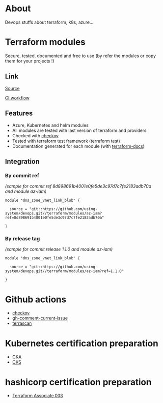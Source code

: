 # About

Devops stuffs about terraform, k8s, azure...

# Terraform modules

Secure, tested, documented and free to use (by refer the modules or copy them for your projects !)

## Link

[Source](https://github.com/using-system/devops/tree/main/terraform/modules)

[CI workflow](https://github.com/using-system/devops/actions/workflows/tf-modules-validation.yml)

## Features

  - Azure, Kubernetes and helm modules
  - All modules are tested with last version of terraform and providers
  - Checked with [checkov](https://www.checkov.io)
  - Tested with terraform test framework (terraform test)
  - Documentation generated for each module (with [terraform-docs](https://terraform-docs.io/))

## Integration

### By commit ref

*(sample for commit ref 8d898691b4001e0fe5de3c97d7c7fe2183adb70a and module az-iam)*

```
module "dns_zone_vnet_link_blob" {

  source = "git::https://github.com/using-system/devops.git//terraform/modules/az-iam?ref=8d898691b4001e0fe5de3c97d7c7fe2183adb70a"

}
```


### By release tag

*(sample for commit release 1.1.0 and module az-iam)*

```
module "dns_zone_vnet_link_blob" {

  source = "git::https://github.com/using-system/devops.git//terraform/modules/az-iam?ref=1.1.0"

}
```

# Github actions

 - [checkov](https://github.com/using-system/devops/tree/main/github/actions/checkov)
 - [gh-comment-current-issue](https://github.com/using-system/devops/tree/main/github/actions/gh-comment-current-issue)
 - [terrascan](https://github.com/using-system/devops/tree/main/github/actions/terrascan)

# Kubernetes certification preparation

 - [CKA](https://github.com/using-system/devops/tree/main/k8s/cka)
 - [CKS](https://github.com/using-system/devops/tree/main/k8s/cks)

# hashicorp certification preparation

 - [Terraform Associate 003](https://github.com/using-system/devops/tree/main/terraform/certification/associate-003)



